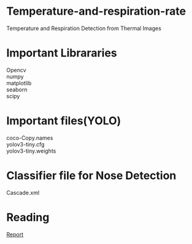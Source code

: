 # Temperature-and-respiration-rate
Temperature and Respiration Detection from Thermal Images
# Important Librararies 
Opencv<br />
numpy<br />
matplotlib<br />
seaborn<br />
scipy<br />
# Important files(YOLO)
coco-Copy.names<br />
yolov3-tiny.cfg<br />
yolov3-tiny.weights<br />
# Classifier file for Nose Detection
Cascade.xml
# Reading
[Report](https://docs.google.com/document/d/1URJrFHAWdw8JKy27v4zKAIhQKhx3uH3k/edit?usp=sharing&ouid=111435153361291833878&rtpof=true&sd=true)
